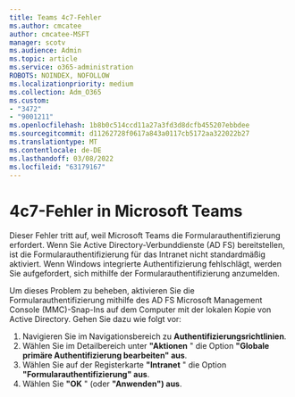 ```yaml
---
title: Teams 4c7-Fehler
ms.author: cmcatee
author: cmcatee-MSFT
manager: scotv
ms.audience: Admin
ms.topic: article
ms.service: o365-administration
ROBOTS: NOINDEX, NOFOLLOW
ms.localizationpriority: medium
ms.collection: Adm_O365
ms.custom:
- "3472"
- "9001211"
ms.openlocfilehash: 1b8b0c514ccd11a27a3fd3d8dcfb455207ebbdee
ms.sourcegitcommit: d11262728f0617a843a0117cb5172aa322022b27
ms.translationtype: MT
ms.contentlocale: de-DE
ms.lasthandoff: 03/08/2022
ms.locfileid: "63179167"
---
```

# <a name="4c7-error-in-microsoft-teams"></a>4c7-Fehler in Microsoft Teams

Dieser Fehler tritt auf, weil Microsoft Teams die Formularauthentifizierung erfordert. Wenn Sie Active Directory-Verbunddienste (AD FS) bereitstellen, ist die Formularauthentifizierung für das Intranet nicht standardmäßig aktiviert. Wenn Windows integrierte Authentifizierung fehlschlägt, werden Sie aufgefordert, sich mithilfe der Formularauthentifizierung anzumelden.

Um dieses Problem zu beheben, aktivieren Sie die Formularauthentifizierung mithilfe des AD FS Microsoft Management Console (MMC)-Snap-Ins auf dem Computer mit der lokalen Kopie von Active Directory. Gehen Sie dazu wie folgt vor: 

1. Navigieren Sie im Navigationsbereich zu **Authentifizierungsrichtlinien**.
2. Wählen Sie im Detailbereich unter **"Aktionen** " die Option **"Globale primäre Authentifizierung bearbeiten" aus**.
3. Wählen Sie auf der Registerkarte **"Intranet** " die Option **"Formularauthentifizierung" aus**.
4. Wählen Sie **"OK** " (oder **"Anwenden") aus**.